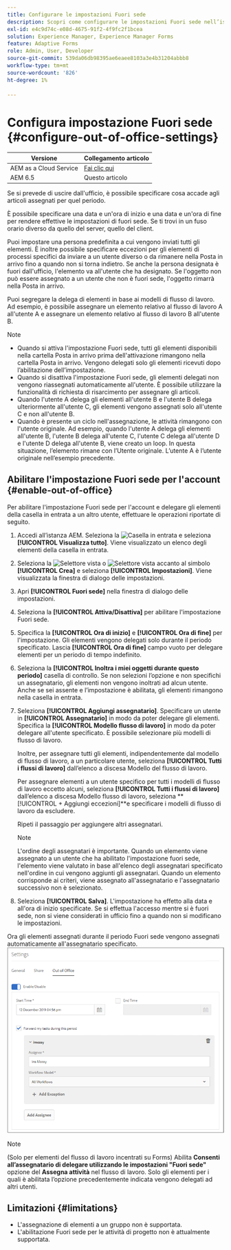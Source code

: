 ```yaml
---
title: Configurare le impostazioni Fuori sede
description: Scopri come configurare le impostazioni Fuori sede nell’istanza Adobe Experience Manager Forms.
exl-id: e4c9d74c-e08d-4675-91f2-4f9fc2f1bcea
solution: Experience Manager, Experience Manager Forms
feature: Adaptive Forms
role: Admin, User, Developer
source-git-commit: 539da06db98395ae6eaee8103a3e4b31204abbb8
workflow-type: tm+mt
source-wordcount: '826'
ht-degree: 1%

---
```


# Configura impostazione Fuori sede {#configure-out-of-office-settings}

| Versione | Collegamento articolo |
| -------- | ---------------------------- |
| AEM as a Cloud Service | [Fai clic qui](https://experienceleague.adobe.com/docs/experience-manager-cloud-service/content/forms/create-form-centric-workflows/configure-out-of-office-settings.html) |
| AEM 6.5 | Questo articolo |

Se si prevede di uscire dall&#39;ufficio, è possibile specificare cosa accade agli articoli assegnati per quel periodo.

È possibile specificare una data e un&#39;ora di inizio e una data e un&#39;ora di fine per rendere effettive le impostazioni di fuori sede. Se ti trovi in un fuso orario diverso da quello del server, quello del client.

Puoi impostare una persona predefinita a cui vengono inviati tutti gli elementi. È inoltre possibile specificare eccezioni per gli elementi di processi specifici da inviare a un utente diverso o da rimanere nella Posta in arrivo fino a quando non si torna indietro. Se anche la persona designata è fuori dall&#39;ufficio, l&#39;elemento va all&#39;utente che ha designato. Se l&#39;oggetto non può essere assegnato a un utente che non è fuori sede, l&#39;oggetto rimarrà nella Posta in arrivo.

Puoi segregare la delega di elementi in base ai modelli di flusso di lavoro. Ad esempio, è possibile assegnare un elemento relativo al flusso di lavoro A all&#39;utente A e assegnare un elemento relativo al flusso di lavoro B all&#39;utente B.


>[!NOTE]
>
>* Quando si attiva l&#39;impostazione Fuori sede, tutti gli elementi disponibili nella cartella Posta in arrivo prima dell&#39;attivazione rimangono nella cartella Posta in arrivo. Vengono delegati solo gli elementi ricevuti dopo l’abilitazione dell’impostazione.
>* Quando si disattiva l&#39;impostazione Fuori sede, gli elementi delegati non vengono riassegnati automaticamente all&#39;utente. È possibile utilizzare la funzionalità di richiesta di risarcimento per assegnare gli articoli.
>* Quando l&#39;utente A delega gli elementi all&#39;utente B e l&#39;utente B delega ulteriormente all&#39;utente C, gli elementi vengono assegnati solo all&#39;utente C e non all&#39;utente B.
>* Quando è presente un ciclo nell&#39;assegnazione, le attività rimangono con l&#39;utente originale. Ad esempio, quando l&#39;utente A delega gli elementi all&#39;utente B, l&#39;utente B delega all&#39;utente C, l&#39;utente C delega all&#39;utente D e l&#39;utente D delega all&#39;utente B, viene creato un loop. In questa situazione, l’elemento rimane con l’Utente originale. L’utente A è l’utente originale nell’esempio precedente.

## Abilitare l&#39;impostazione Fuori sede per l&#39;account {#enable-out-of-office}

Per abilitare l&#39;impostazione Fuori sede per l&#39;account e delegare gli elementi della casella in entrata a un altro utente, effettuare le operazioni riportate di seguito.

1. Accedi all’istanza AEM. Seleziona la ![Casella in entrata](assets/bell.svg) e seleziona **[!UICONTROL Visualizza tutto]**. Viene visualizzato un elenco degli elementi della casella in entrata.
1. Seleziona la ![Selettore vista](assets/viewlist.svg) o ![Selettore vista](assets/calendar.svg) accanto al simbolo **[!UICONTROL Crea]** e seleziona **[!UICONTROL Impostazioni]**. Viene visualizzata la finestra di dialogo delle impostazioni.
1. Apri **[!UICONTROL Fuori sede]** nella finestra di dialogo delle impostazioni.
1. Seleziona la **[!UICONTROL Attiva/Disattiva]** per abilitare l&#39;impostazione Fuori sede.
1. Specifica la **[!UICONTROL Ora di inizio]**  e **[!UICONTROL Ora di fine]** per l&#39;impostazione. Gli elementi vengono delegati solo durante il periodo specificato. Lascia **[!UICONTROL Ora di fine]** campo vuoto per delegare elementi per un periodo di tempo indefinito.
1. Seleziona la **[!UICONTROL Inoltra i miei oggetti durante questo periodo]** casella di controllo. Se non selezioni l’opzione e non specifichi un assegnatario, gli elementi non vengono inoltrati ad alcun utente. Anche se sei assente e l’impostazione è abilitata, gli elementi rimangono nella casella in entrata.
1. Seleziona **[!UICONTROL Aggiungi assegnatario]**. Specificare un utente in **[!UICONTROL Assegnatario]** in modo da poter delegare gli elementi. Specifica la **[!UICONTROL Modello flusso di lavoro]** in modo da poter delegare all&#39;utente specificato. È possibile selezionare più modelli di flusso di lavoro.

   Inoltre, per assegnare tutti gli elementi, indipendentemente dal modello di flusso di lavoro, a un particolare utente, seleziona **[!UICONTROL Tutti i flussi di lavoro]** dall’elenco a discesa Modello del flusso di lavoro. <br>

   Per assegnare elementi a un utente specifico per tutti i modelli di flusso di lavoro eccetto alcuni, seleziona **[!UICONTROL Tutti i flussi di lavoro]** dall’elenco a discesa Modello flusso di lavoro, seleziona **[!UICONTROL + Aggiungi eccezioni]**e specificare i modelli di flusso di lavoro da escludere.
   <br>

   Ripeti il passaggio per aggiungere altri assegnatari. <br>

   >[!NOTE]
   >
   >L&#39;ordine degli assegnatari è importante. Quando un elemento viene assegnato a un utente che ha abilitato l&#39;impostazione fuori sede, l&#39;elemento viene valutato in base all&#39;elenco degli assegnatari specificato nell&#39;ordine in cui vengono aggiunti gli assegnatari. Quando un elemento corrisponde ai criteri, viene assegnato all&#39;assegnatario e l&#39;assegnatario successivo non è selezionato.

1. Seleziona **[!UICONTROL Salva]**. L&#39;impostazione ha effetto alla data e all&#39;ora di inizio specificate. Se si effettua l&#39;accesso mentre si è fuori sede, non si viene considerati in ufficio fino a quando non si modificano le impostazioni.

Ora gli elementi assegnati durante il periodo Fuori sede vengono assegnati automaticamente all&#39;assegnatario specificato.
![Fuori sede](assets/out-of-office.png)

>[!NOTE]
>
>(Solo per elementi del flusso di lavoro incentrati su Forms) Abilita **Consenti all’assegnatario di delegare utilizzando le impostazioni &quot;Fuori sede&quot;** opzione del **Assegna attività** nel flusso di lavoro. Solo gli elementi per i quali è abilitata l’opzione precedentemente indicata vengono delegati ad altri utenti.

## Limitazioni {#limitations}

* L&#39;assegnazione di elementi a un gruppo non è supportata.
* L&#39;abilitazione Fuori sede per le attività di progetto non è attualmente supportata.
